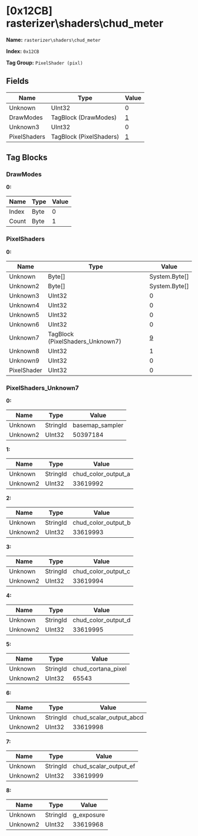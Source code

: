 # [0x12CB] rasterizer\shaders\chud_meter

**Name:** ```rasterizer\shaders\chud_meter```

**Index:** ```0x12CB```

**Tag Group:** ```PixelShader (pixl)```

## Fields

Name	| Type	| Value
---	|---	|---	|
Unknown	|UInt32	|0
DrawModes	|TagBlock (DrawModes)	|[1](#drawmodes)
Unknown3	|UInt32	|0
PixelShaders	|TagBlock (PixelShaders)	|[1](#pixelshaders)


## Tag Blocks

### DrawModes

**0:**

Name	| Type	| Value
---	|---	|---	|
Index	|Byte	|0
Count	|Byte	|1


### PixelShaders

**0:**

Name	| Type	| Value
---	|---	|---	|
Unknown	|Byte[]	|System.Byte[]
Unknown2	|Byte[]	|System.Byte[]
Unknown3	|UInt32	|0
Unknown4	|UInt32	|0
Unknown5	|UInt32	|0
Unknown6	|UInt32	|0
Unknown7	|TagBlock (PixelShaders_Unknown7)	|[9](#pixelshaders_unknown7)
Unknown8	|UInt32	|1
Unknown9	|UInt32	|0
PixelShader	|UInt32	|0


### PixelShaders_Unknown7

**0:**

Name	| Type	| Value
---	|---	|---	|
Unknown	|StringId	|basemap_sampler
Unknown2	|UInt32	|50397184


**1:**

Name	| Type	| Value
---	|---	|---	|
Unknown	|StringId	|chud_color_output_a
Unknown2	|UInt32	|33619992


**2:**

Name	| Type	| Value
---	|---	|---	|
Unknown	|StringId	|chud_color_output_b
Unknown2	|UInt32	|33619993


**3:**

Name	| Type	| Value
---	|---	|---	|
Unknown	|StringId	|chud_color_output_c
Unknown2	|UInt32	|33619994


**4:**

Name	| Type	| Value
---	|---	|---	|
Unknown	|StringId	|chud_color_output_d
Unknown2	|UInt32	|33619995


**5:**

Name	| Type	| Value
---	|---	|---	|
Unknown	|StringId	|chud_cortana_pixel
Unknown2	|UInt32	|65543


**6:**

Name	| Type	| Value
---	|---	|---	|
Unknown	|StringId	|chud_scalar_output_abcd
Unknown2	|UInt32	|33619998


**7:**

Name	| Type	| Value
---	|---	|---	|
Unknown	|StringId	|chud_scalar_output_ef
Unknown2	|UInt32	|33619999


**8:**

Name	| Type	| Value
---	|---	|---	|
Unknown	|StringId	|g_exposure
Unknown2	|UInt32	|33619968


